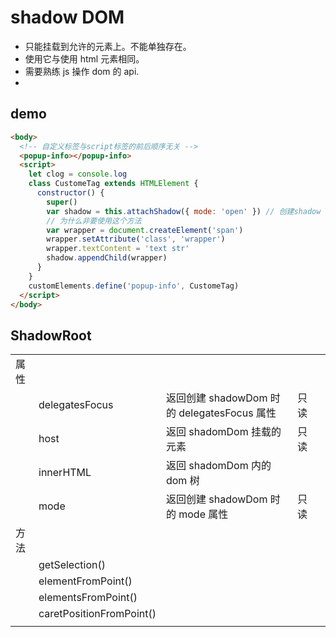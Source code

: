 # shadow DOM

- 只能挂载到允许的元素上。不能单独存在。
- 使用它与使用 html 元素相同。
- 需要熟练 js 操作 dom 的 api.
-

## demo

```html
<body>
  <!-- 自定义标签与script标签的前后顺序无关 -->
  <popup-info></popup-info>
  <script>
    let clog = console.log
    class CustomeTag extends HTMLElement {
      constructor() {
        super()
        var shadow = this.attachShadow({ mode: 'open' }) // 创建shadow dom元素
        // 为什么非要使用这个方法
        var wrapper = document.createElement('span')
        wrapper.setAttribute('class', 'wrapper')
        wrapper.textContent = 'text str'
        shadow.appendChild(wrapper)
      }
    }
    customElements.define('popup-info', CustomeTag)
  </script>
</body>
```

## ShadowRoot

|      |                          |                                             |      |     |
| ---- | ------------------------ | ------------------------------------------- | ---- | --- |
| 属性 |                          |                                             |      |     |
|      | delegatesFocus           | 返回创建 shadowDom 时的 delegatesFocus 属性 | 只读 |     |
|      | host                     | 返回 shadomDom 挂载的元素                   | 只读 |     |
|      | innerHTML                | 返回 shadomDom 内的 dom 树                  |      |     |
|      | mode                     | 返回创建 shadowDom 时的 mode 属性           | 只读 |     |
| 方法 |                          |                                             |      |     |
|      | getSelection()           |                                             |      |     |
|      | elementFromPoint()       |                                             |      |     |
|      | elementsFromPoint()      |                                             |      |     |
|      | caretPositionFromPoint() |                                             |      |     |
|      |                          |                                             |      |     |
